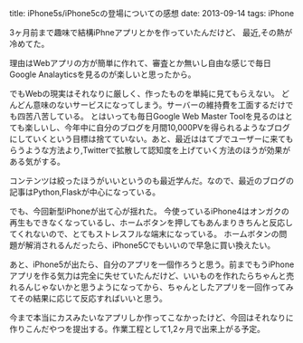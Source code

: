 title: iPhone5s/iPhone5cの登場についての感想
date: 2013-09-14
tags: iPhone

3ヶ月前まで趣味で結構iPhneアプリとかを作っていたんだけど、
最近,その熱が冷めてた。

理由はWebアプリの方が簡単に作れて、審査とか無いし自由な感じで毎日
Google Analayticsを見るのが楽しいと思ったから。


でもWebの現実はそれなりに厳しく、作ったものを単純に見てもらえない。
どんどん意味のないサービスになってしまう。サーバーの維持費を工面するだけでも四苦八苦している。
とはいっても毎日Google Web Master Toolを見るのはとても楽しいし、今年中に自分のブログを月間10,000PVを得られるようなブログにしていくという目標は捨てていない。あと、最近ははてブでユーザーに来てもらうような方法より,Twitterで拡散して認知度を上げていく方法のほうが効果がある気がする。

コンテンツは絞ったほうがいいというのも最近学んだ。なので、最近のブログの記事はPython,Flaskが中心になっている。


でも、今回新型iPhoneが出て心が揺れた。
今使っているiPhone4はオンガクの再生もできなくなっているし、ホームボタンを押してもあんまりきちんと反応してくれないので、とてもストレスフルな端末になっている。
ホームボタンの問題が解消されるんだったら、iPhone5Cでもいいので早急に買い換えたい。

あと、iPhone5が出たら、自分のアプリを一個作ろうと思う。前までもうiPhoneアプリを作る気力は完全に失せていたんだけど、いいものを作れたらちゃんと売れるんじゃないかと思うようになってから、ちゃんとしたアプリを一回作ってみてその結果に応じて反応すればいいと思う。

今まで本当にカスみたいなアプリしか作ってこなかったけど、今回はそれなりに作りこんだやつを提出する。作業工程として1,2ヶ月で出来上がる予定。




